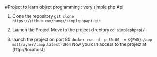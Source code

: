 #Project to learn object programming : very simple php Api
1. Clone the repository
`git clone https://github.com/humqn/simplephpapi.git`

2. Launch the Project
Move to the project directory
`cd simplephpapi/`
3. launch the project on port 80
`docker run -d -p 80:80 -v ${PWD}:/app mattrayner/lamp:latest-1804`
Now you can access to the project at [http://locahost]
